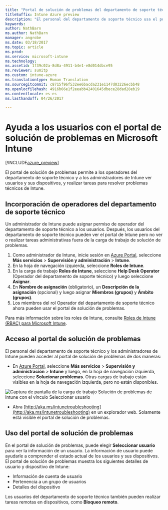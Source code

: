 ```yaml
---
title: "Portal de solución de problemas del departamento de soporte técnico | Microsoft Docs"
titleSuffix: Intune Azure preview
description: "El personal del departamento de soporte técnico usa el portal de solución de problemas para resolver problemas técnicos de los usuarios"
keywords: 
author: NathBarn
ms.author: NathBarn
manager: angrobe
ms.date: 03/18/2017
ms.topic: article
ms.prod: 
ms.service: microsoft-intune
ms.technology: 
ms.assetid: 1f39c02a-8d8a-4911-b4e1-e8d014dbce95
ms.reviewer: sumitp
ms.custom: intune-azure
ms.translationtype: Human Translation
ms.sourcegitcommit: c8715f96f532ee6bacda231e1147d03226ecbb48
ms.openlocfilehash: 4916b66e1f2eeabb42401645dbece28dad28eb19
ms.contentlocale: es-es
ms.lasthandoff: 04/26/2017

---
```

# <a name="help-users-with-the-troubleshooting-portal-in-microsoft-intune"></a>Ayuda a los usuarios con el portal de solución de problemas en Microsoft Intune

[!INCLUDE[azure_preview](../includes/azure_preview.md)]

El portal de solución de problemas permite a los operadores del departamento de soporte técnico y a los administradores de Intune ver usuarios y sus dispositivos, y realizar tareas para resolver problemas técnicos de Intune.

## <a name="add-help-desk-operators"></a>Incorporación de operadores del departamento de soporte técnico
Un administrador de Intune puede asignar permiso de operador del departamento de soporte técnico a los usuarios. Después, los usuarios del departamento de soporte técnico pueden ver el portal de Intune pero no ver o realizar tareas administrativas fuera de la carga de trabajo de solución de problemas.

1. Como administrador de Intune, inicie sesión en [Azure Portal](https:portal.azure.com), seleccione **Más servicios** > **Supervisión y administración** > **Intune**.
2. En la hoja de navegación izquierda, seleccione **Roles de Intune**.
3. En la carga de trabajo **Roles de Intune**, seleccione **Help Desk Operator**  (Operador del departamento de soporte técnico) y luego seleccione **Asignar**.
4. En **Nombre de asignación** (obligatorio), un **Descripción de la asignación** (opcional) y luego asignar **Miembros (grupos)** y **Ámbito (grupos)**.
5. Los miembros del rol Operador del departamento de soporte técnico ahora pueden usar el portal de solución de problemas.

Para más información sobre los roles de Intune, consulte [Roles de Intune (RBAC) para Microsoft Intune](https://docs.microsoft.com/intune-azure/access-control/role-based-access-control).

## <a name="access-the-troubleshooting-portal"></a>Acceso al portal de solución de problemas

El personal del departamento de soporte técnico y los administradores de Intune pueden acceder al portal de solución de problemas de dos maneras:
- En [Azure Portal](https://portal.azure.com), seleccione **Más servicios** > **Supervisión y administración** > **Intune** y luego, en la hoja de navegación izquierda, seleccione **Solucionar problemas**. Otras cargas de trabajo están visibles en la hoja de navegación izquierda, pero no están disponibles.

![Captura de pantalla de la carga de trabajo Solución de problemas de Intune con el vínculo Seleccionar usuario](media/help-desk-user.png)
- Abra [http://aka.ms/intunetroubleshooting](http://aka.ms/intunetroubleshooting) en un explorador web. Solamente está visible el portal de solución de problemas.

## <a name="use-the-troubleshooting-portal"></a>Uso del portal de solución de problemas

En el portal de solución de problemas, puede elegir **Seleccionar usuario** para ver la información de un usuario. La información de usuario puede ayudarle a comprender el estado actual de los usuarios y sus dispositivos. El portal de solución de problemas muestra los siguientes detalles de usuario y dispositivo de Intune:
- Información de cuenta de usuario
- Pertenencia a un grupo de usuarios
- Detalles del dispositivo

Los usuarios del departamento de soporte técnico también pueden realizar tareas remotas en dispositivos, como **Bloqueo remoto**.

